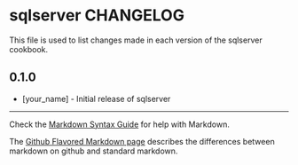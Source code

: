 # sqlserver CHANGELOG

This file is used to list changes made in each version of the sqlserver cookbook.

## 0.1.0
- [your_name] - Initial release of sqlserver

- - -
Check the [Markdown Syntax Guide](http://daringfireball.net/projects/markdown/syntax) for help with Markdown.

The [Github Flavored Markdown page](http://github.github.com/github-flavored-markdown/) describes the differences between markdown on github and standard markdown.
